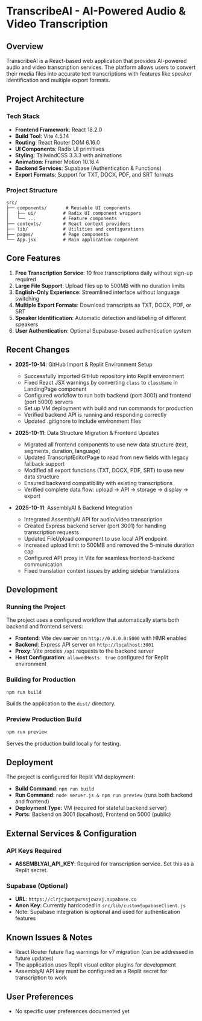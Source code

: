 # TranscribeAI - AI-Powered Audio & Video Transcription

## Overview
TranscribeAI is a React-based web application that provides AI-powered audio and video transcription services. The platform allows users to convert their media files into accurate text transcriptions with features like speaker identification and multiple export formats.

## Project Architecture

### Tech Stack
- **Frontend Framework**: React 18.2.0
- **Build Tool**: Vite 4.5.14
- **Routing**: React Router DOM 6.16.0
- **UI Components**: Radix UI primitives
- **Styling**: TailwindCSS 3.3.3 with animations
- **Animation**: Framer Motion 10.16.4
- **Backend Services**: Supabase (Authentication & Functions)
- **Export Formats**: Support for TXT, DOCX, PDF, and SRT formats

### Project Structure
```
src/
├── components/       # Reusable UI components
│   ├── ui/          # Radix UI component wrappers
│   └── ...          # Feature components
├── contexts/        # React context providers
├── lib/             # Utilities and configurations
├── pages/           # Page components
└── App.jsx          # Main application component
```

## Core Features
1. **Free Transcription Service**: 10 free transcriptions daily without sign-up required
2. **Large File Support**: Upload files up to 500MB with no duration limits
3. **English-Only Experience**: Streamlined interface without language switching
4. **Multiple Export Formats**: Download transcripts as TXT, DOCX, PDF, or SRT
5. **Speaker Identification**: Automatic detection and labeling of different speakers
6. **User Authentication**: Optional Supabase-based authentication system

## Recent Changes
- **2025-10-14**: GitHub Import & Replit Environment Setup
  - Successfully imported GitHub repository into Replit environment
  - Fixed React JSX warnings by converting `class` to `className` in LandingPage component
  - Configured workflow to run both backend (port 3001) and frontend (port 5000) servers
  - Set up VM deployment with build and run commands for production
  - Verified backend API is running and responding correctly
  - Updated .gitignore to include environment files
  
- **2025-10-11**: Data Structure Migration & Frontend Updates
  - Migrated all frontend components to use new data structure (text, segments, duration, language)
  - Updated TranscriptEditorPage to read from new fields with legacy fallback support
  - Modified all export functions (TXT, DOCX, PDF, SRT) to use new data structure
  - Ensured backward compatibility with existing transcriptions
  - Verified complete data flow: upload → API → storage → display → export
  
- **2025-10-11**: AssemblyAI & Backend Integration
  - Integrated AssemblyAI API for audio/video transcription
  - Created Express backend server (port 3001) for handling transcription requests
  - Updated FileUpload component to use local API endpoint
  - Increased upload limit to 500MB and removed the 5-minute duration cap
  - Configured API proxy in Vite for seamless frontend-backend communication
  - Fixed translation context issues by adding sidebar translations

## Development

### Running the Project
The project uses a configured workflow that automatically starts both backend and frontend servers:
- **Frontend**: Vite dev server on `http://0.0.0.0:5000` with HMR enabled
- **Backend**: Express API server on `http://localhost:3001`
- **Proxy**: Vite proxies `/api` requests to the backend server
- **Host Configuration**: `allowedHosts: true` configured for Replit environment

### Building for Production
```bash
npm run build
```
Builds the application to the `dist/` directory.

### Preview Production Build
```bash
npm run preview
```
Serves the production build locally for testing.

## Deployment
The project is configured for Replit VM deployment:
- **Build Command**: `npm run build`
- **Run Command**: `node server.js & npm run preview` (runs both backend and frontend)
- **Deployment Type**: VM (required for stateful backend server)
- **Ports**: Backend on 3001 (localhost), Frontend on 5000 (public)

## External Services & Configuration

### API Keys Required
- **ASSEMBLYAI_API_KEY**: Required for transcription service. Set this as a Replit secret.

### Supabase (Optional)
- **URL**: `https://clrjcjuotgwrssjcwzxj.supabase.co`
- **Anon Key**: Currently hardcoded in `src/lib/customSupabaseClient.js`
- Note: Supabase integration is optional and used for authentication features

## Known Issues & Notes
- React Router future flag warnings for v7 migration (can be addressed in future updates)
- The application uses Replit visual editor plugins for development
- AssemblyAI API key must be configured as a Replit secret for transcription to work

## User Preferences
- No specific user preferences documented yet

